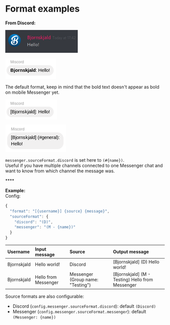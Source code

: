 # Format examples

**From Discord:**

![Original message](../../.gitbook/assets/image.png)

![\*{username}\*: {content}](../../.gitbook/assets/image%20%281%29.png)

The default format, keep in mind that the bold text doesn't appear as bold on mobile Messenger yet.

![\[{username}\]: {content}](../../.gitbook/assets/image%20%282%29.png)

![\[{username}\] {source}: {newline} {content}](../../.gitbook/assets/image%20%283%29.png)

`messenger.sourceFormat.discord` is set here to `(#{name})`.  
Useful if you have multiple channels connected to one Messenger chat and want to know from which channel the message was.

\*\*\*\*

**Example:**  
Config:

```javascript
{
  "format": "[{username}] {source} {message}",
  "sourceFormat": {
    "discord": "(D)",
    "messenger": "(M - {name})"
  }
}
```

| Username | Input message | Source | Output message |
| :--- | :--- | :--- | :--- |
| Bjornskjald | Hello world! | Discord | \[Bjornskjald\] \(D\) Hello world! |
| Bjornskjald | Hello from Messenger | Messenger \(Group name: "Testing"\) | \[Bjornskjald\] \(M - Testing\) Hello from Messenger |

Source formats are also configurable:

* Discord \(`config.messenger.sourceFormat.discord`\): default `(Discord)`
* Messenger \(`config.messenger.sourceFormat.messenger`\): default `(Messenger: {name})`

